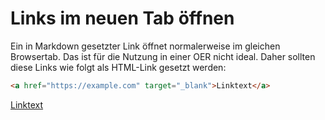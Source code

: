 # Links im neuen Tab öffnen

Ein in Markdown gesetzter Link öffnet normalerweise im gleichen Browsertab. Das ist für die Nutzung in einer OER nicht ideal. Daher sollten diese Links wie folgt als HTML-Link gesetzt werden:
```html
<a href="https://example.com" target="_blank">Linktext</a>
```
<a href="https://example.com" target="_blank">Linktext</a>